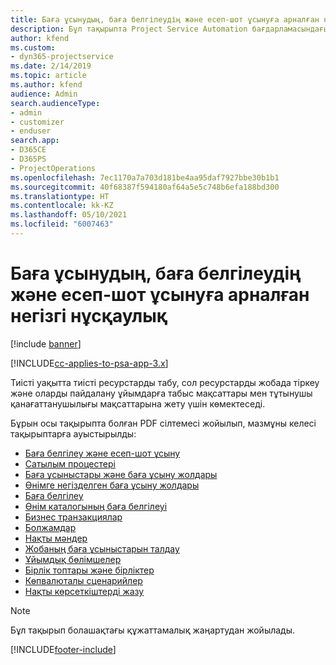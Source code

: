 ```yaml
---
title: Баға ұсынудың, баға белгілеудің және есеп-шот ұсынуға арналған негізгі нұсқаулық
description: Бұл тақырыпта Project Service Automation бағдарламасындағы негізгі баға ұсыну, баға белгілеу және шот ұсыну туралы ақпарат берілген.
author: kfend
ms.custom:
- dyn365-projectservice
ms.date: 2/14/2019
ms.topic: article
ms.author: kfend
audience: Admin
search.audienceType:
- admin
- customizer
- enduser
search.app:
- D365CE
- D365PS
- ProjectOperations
ms.openlocfilehash: 7ec1170a7a703d181be4aa95daf7927bbe30b1b1
ms.sourcegitcommit: 40f68387f594180af64a5e5c748b6efa188bd300
ms.translationtype: HT
ms.contentlocale: kk-KZ
ms.lasthandoff: 05/10/2021
ms.locfileid: "6007463"
---
```

# <a name="basic-guide-to-quoting-pricing-and-billing"></a>Баға ұсынудың, баға белгілеудің және есеп-шот ұсынуға арналған негізгі нұсқаулық

[!include [banner](../../includes/psa-now-project-operations.md)]

[!INCLUDE[cc-applies-to-psa-app-3.x](../../includes/cc-applies-to-psa-app-3x.md)]

Тиісті уақытта тиісті ресурстарды табу, сол ресурстарды жобада тіркеу және оларды пайдалану ұйымдарға табыс мақсаттары мен тұтынушы қанағаттанушылығы мақсаттарына жету үшін көмектеседі. 

Бұрын осы тақырыпта болған PDF сілтемесі жойылып, мазмұны келесі тақырыптарға ауыстырылды:

- [Баға белгілеу және есеп-шот ұсыну](../quote-bill-price.md)
- [Сатылым процестері](../basic-sales-process.md)
- [Баға ұсыныстары және баға ұсыну жолдары](../basic-quote-lines.md)
- [Өнімге негізделген баға ұсыну жолдары](../product-based-quote-lines.md)
- [Баға белгілеу](../basic-pricing.md)
- [Өнім каталогының баға белгілеуі](../product-catalog-pricing.md)
- [Бизнес транзакциялар](../basic-business-transactions.md)
- [Болжамдар](../estimates.md)
- [Нақты мәндер](../actuals.md)
- [Жобаның баға ұсыныстарын талдау](../basic-analyzing-quotes.md)
- [Ұйымдық бөлімшелер](../advanced-organizational.md)
- [Бірлік топтары және бірліктер](../advanced-units.md)
- [Көпвалюталы сценарийлер](../advanced-currency.md)
- [Нақты көрсеткіштерді жазу](../advanced-actuals.md)

> [!NOTE]
> Бұл тақырып болашақтағы құжаттамалық жаңартудан жойылады. 


[!INCLUDE[footer-include](../../includes/footer-banner.md)]